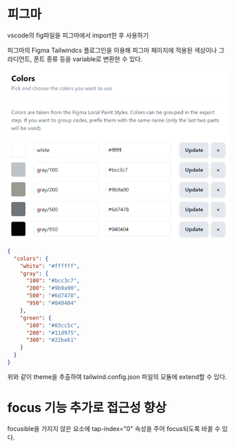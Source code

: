 # 피그마

vscode의 fig파일을 피그마에서 import한 후 사용하기

피그마의 Figma Tailwindcs 플로그인을 이용해 피그마 페이지에 적용된 색상이나 그라디언트, 폰트 종류 등을 variable로 변환한 수 있다.

![alt text](image.png)

```json
{
  "colors": {
    "white": "#ffffff",
    "gray": {
      "100": "#bcc3c7",
      "200": "#9b9a90",
      "500": "#6d7478",
      "950": "#040404"
    },
    "green": {
      "100": "#03cc5c",
      "200": "#11d975",
      "300": "#22be61"
    }
  }
}
```

위와 같이 theme을 추출하여 tailwind.config.json 파일의 모듈에 extend할 수 있다.

# focus 기능 추가로 접근성 향상

focusible을 가지지 않은 요소에 tap-index="0" 속성을 주어 focus되도록 바꿀 수 있다.
